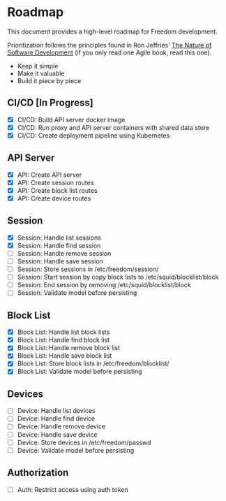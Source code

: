 # Roadmap

This document provides a high-level roadmap for Freedom development.

Prioritization follows the principles found in Ron Jeffries' [The Nature of Software Development](https://www.amazon.com/gp/product/1941222374/ref=as_li_tl?ie=UTF8&camp=1789&creative=9325&creativeASIN=1941222374&linkCode=as2&tag=github-jonathanfoster-freedom-20&linkId=eb959b758bf93091a58f633b92397024) (if you only read one Agile book, read this one).

* Keep it simple
* Make it valuable
* Build it piece by piece

## CI/CD [In Progress]

* [X] CI/CD: Build API server docker image
* [X] CI/CD: Run proxy and API server containers with shared data store
* [X] CI/CD: Create deployment pipeline using Kubernetes

## API Server

* [X] API: Create API server
* [X] API: Create session routes
* [X] API: Create block list routes
* [X] API: Create device routes

## Session

* [X] Session: Handle list sessions
* [X] Session: Handle find session
* [ ] Session: Handle remove session
* [ ] Session: Handle save session
* [ ] Session: Store sessions in /etc/freedom/session/
* [ ] Session: Start session by copy block lists to /etc/squid/blocklist/block
* [ ] Session: End session by removing /etc/squid/blocklist/block
* [ ] Session: Validate model before persisting

## Block List

* [X] Block List: Handle list block lists
* [X] Block List: Handle find block list
* [X] Block List: Handle remove block list
* [X] Block List: Handle save block list
* [X] Block List: Store block lists in /etc/freedom/blocklist/
* [X] Block List: Validate model before persisting

## Devices

* [ ] Device: Handle list devices
* [ ] Device: Handle find device
* [ ] Device: Handle remove device
* [ ] Device: Handle save device
* [ ] Device: Store devices in /etc/freedom/passwd
* [ ] Device: Validate model before persisting

## Authorization

* [ ] Auth: Restrict access using auth token
